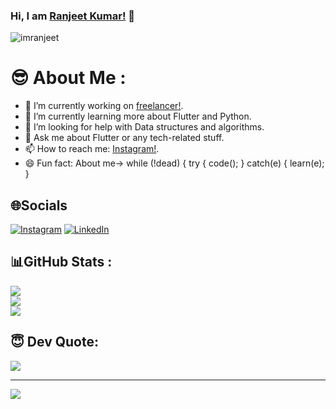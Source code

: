 ### Hi, I am [Ranjeet Kumar!](https://www.instagram.com/silent_eyes721/) 👋

<p align="left"> <img src="https://komarev.com/ghpvc/?username=imranjeet&label=Views&color=blue&style=plastic" alt="imranjeet" /> </p>


# 😎 About Me :

- 🔭 I’m currently working on [freelancer!](https://www.freelancer.in/).
- 🌱 I’m currently learning more about Flutter and Python.
- 🤔 I’m looking for help with Data structures and algorithms.
- 💬 Ask me about Flutter or any tech-related stuff.
- 📫 How to reach me: [Instagram!](https://www.instagram.com/silent_eyes721/).
- 😄 Fun fact: About me-> while (!dead) { 
  try { 
    code(); 
  } 
  catch(e) { 
    learn(e); 
  } 
  

## 🌐Socials
[![Instagram](https://img.shields.io/badge/Instagram-%23E4405F.svg?logo=Instagram&logoColor=white)](https://instagram.com/silent_eyes721) [![LinkedIn](https://img.shields.io/badge/LinkedIn-%230077B5.svg?logo=linkedin&logoColor=white)](https://linkedin.com/in/iamranjeet) 

## 📊GitHub Stats :
![](https://github-readme-stats.vercel.app/api?username=imranjeet&theme=flag-india&hide_border=true&include_all_commits=false&count_private=false)<br/>
![](https://github-readme-streak-stats.herokuapp.com/?user=imranjeet&theme=flag-india&hide_border=true)<br/>
![](https://github-readme-stats.vercel.app/api/top-langs/?username=imranjeet&theme=flag-india&hide_border=true&include_all_commits=false&count_private=false&layout=compact)

##  😇 Dev Quote:
![](https://quotes-github-readme.vercel.app/api?type=horizontal&theme=simple) 

---
[![](https://visitcount.itsvg.in/api?id=imranjeet&icon=0&color=1)](https://visitcount.itsvg.in)



